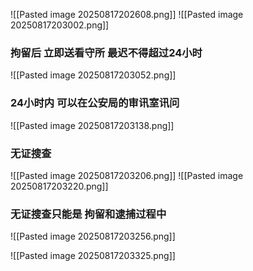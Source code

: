 ![[Pasted image 20250817202608.png]]
![[Pasted image 20250817203002.png]]

### 拘留后 立即送看守所 最迟不得超过24小时
![[Pasted image 20250817203052.png]]
### 24小时内 可以在公安局的审讯室讯问
![[Pasted image 20250817203138.png]]
### 无证搜查
![[Pasted image 20250817203206.png]]
![[Pasted image 20250817203220.png]]

### 无证搜查只能是 拘留和逮捕过程中
![[Pasted image 20250817203256.png]]


![[Pasted image 20250817203325.png]]










